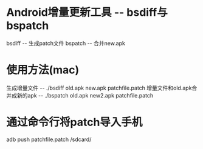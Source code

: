 # Android增量更新工具 -- bsdiff与bspatch
  bsdiff -- 生成patch文件
  bspatch -- 合并new.apk
  
# 使用方法(mac)
  生成增量文件 -- ./bsdiff old.apk new.apk patchfile.patch
  增量文件和old.apk合并成新的apk -- ./bspatch old.apk new2.apk patchfile.patch
  
# 通过命令行将patch导入手机
  adb push patchfile.patch /sdcard/
